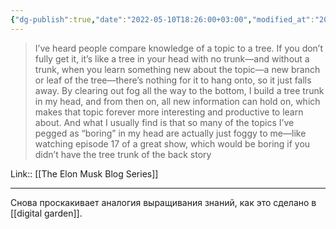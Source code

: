 ```yaml
---
{"dg-publish":true,"date":"2022-05-10T18:26:00+03:00","modified_at":"2022-05-20T19:41:35+03:00","title":"Knowledge as a tree","permalink":"/quotes/202205101826/","dgHomeLink":false,"dgPassFrontmatter":true}
---
```



> I’ve heard people compare knowledge of a topic to a tree. If you don’t fully get it, it’s like a tree in your head with no trunk—and without a trunk, when you learn something new about the topic—a new branch or leaf of the tree—there’s nothing for it to hang onto, so it just falls away. By clearing out fog all the way to the bottom, I build a tree trunk in my head, and from then on, all new information can hold on, which makes that topic forever more interesting and productive to learn about. And what I usually find is that so many of the topics I’ve pegged as “boring” in my head are actually just foggy to me—like watching episode 17 of a great show, which would be boring if you didn’t have the tree trunk of the back story

Link:: [[The Elon Musk Blog Series]]

---

Снова проскакивает аналогия выращивания знаний, как это сделано в [[digital garden]].
